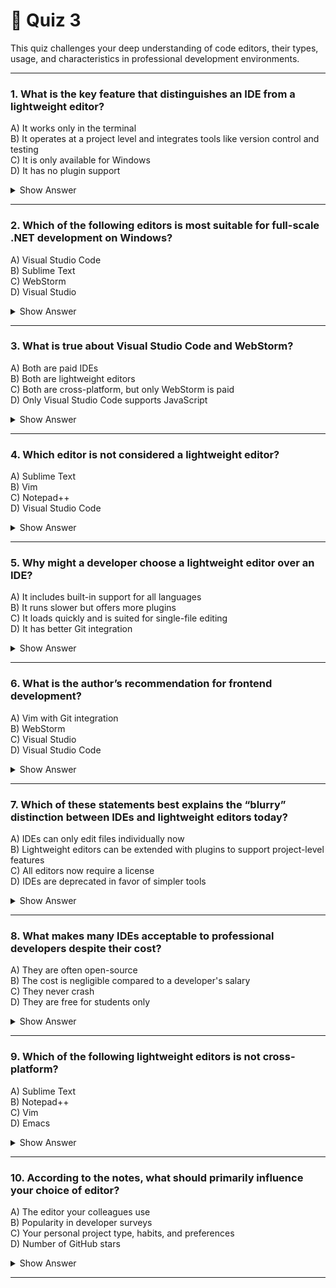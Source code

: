 # 📝 Quiz 3

This quiz challenges your deep understanding of code editors, their types, usage, and characteristics in professional development environments.

---

### 1. What is the key feature that distinguishes an IDE from a lightweight editor?
A) It works only in the terminal  
B) It operates at a project level and integrates tools like version control and testing  
C) It is only available for Windows  
D) It has no plugin support  
<details><summary>Show Answer</summary>
B
</details>

---

### 2. Which of the following editors is most suitable for full-scale .NET development on Windows?
A) Visual Studio Code  
B) Sublime Text  
C) WebStorm  
D) Visual Studio  
<details><summary>Show Answer</summary>
D
</details>

---

### 3. What is true about Visual Studio Code and WebStorm?
A) Both are paid IDEs  
B) Both are lightweight editors  
C) Both are cross-platform, but only WebStorm is paid  
D) Only Visual Studio Code supports JavaScript  
<details><summary>Show Answer</summary>
C
</details>

---

### 4. Which editor is **not** considered a lightweight editor?
A) Sublime Text  
B) Vim  
C) Notepad++  
D) Visual Studio Code  
<details><summary>Show Answer</summary>
D
</details>

---

### 5. Why might a developer choose a lightweight editor over an IDE?
A) It includes built-in support for all languages  
B) It runs slower but offers more plugins  
C) It loads quickly and is suited for single-file editing  
D) It has better Git integration  
<details><summary>Show Answer</summary>
C
</details>

---

### 6. What is the author’s recommendation for frontend development?
A) Vim with Git integration  
B) WebStorm  
C) Visual Studio  
D) Visual Studio Code  
<details><summary>Show Answer</summary>
D
</details>

---

### 7. Which of these statements best explains the “blurry” distinction between IDEs and lightweight editors today?
A) IDEs can only edit files individually now  
B) Lightweight editors can be extended with plugins to support project-level features  
C) All editors now require a license  
D) IDEs are deprecated in favor of simpler tools  
<details><summary>Show Answer</summary>
B
</details>

---

### 8. What makes many IDEs acceptable to professional developers despite their cost?
A) They are often open-source  
B) The cost is negligible compared to a developer's salary  
C) They never crash  
D) They are free for students only  
<details><summary>Show Answer</summary>
B
</details>

---

### 9. Which of the following lightweight editors is **not** cross-platform?
A) Sublime Text  
B) Notepad++  
C) Vim  
D) Emacs  
<details><summary>Show Answer</summary>
B
</details>

---

### 10. According to the notes, what should primarily influence your choice of editor?
A) The editor your colleagues use  
B) Popularity in developer surveys  
C) Your personal project type, habits, and preferences  
D) Number of GitHub stars  
<details><summary>Show Answer</summary>
C
</details>

---
